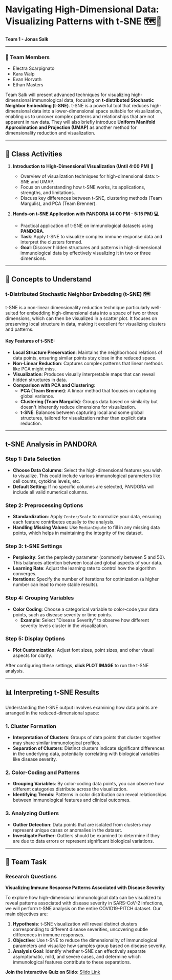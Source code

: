 # Navigating High-Dimensional Data: Visualizing Patterns with t-SNE 🗺️🔬
**Team 1 - Jonas Salk**

---

### 👥 Team Members
- Electra Scarpignato
- Kara Walp
- Evan Horvath
- Ethan Masters

Team Salk will present advanced techniques for visualizing high-dimensional immunological data, focusing on **t-distributed Stochastic Neighbor Embedding (t-SNE)**. t-SNE is a powerful tool that reduces high-dimensional data into a lower-dimensional space suitable for visualization, enabling us to uncover complex patterns and relationships that are not apparent in raw data. They will also briefly introduce **Uniform Manifold Approximation and Projection (UMAP)** as another method for dimensionality reduction and visualization.

---

## 🌟 Class Activities

1. **Introduction to High-Dimensional Visualization (Until 4:00 PM) 🧠**
   - Overview of visualization techniques for high-dimensional data: t-SNE and UMAP.
   - Focus on understanding how t-SNE works, its applications, strengths, and limitations.
   - Discuss key differences between t-SNE, clustering methods (Team Margulis), and PCA (Team Brenner).

2. **Hands-on t-SNE Application with PANDORA (4:00 PM - 5:15 PM) 💻**
   - Practical application of t-SNE on immunological datasets using **PANDORA**.
   - **Task**: Apply t-SNE to visualize complex immune response data and interpret the clusters formed.
   - **Goal**: Discover hidden structures and patterns in high-dimensional immunological data by effectively visualizing it in two or three dimensions.

---

## 🧩 Concepts to Understand

### t-Distributed Stochastic Neighbor Embedding (t-SNE) 🗺️
t-SNE is a non-linear dimensionality reduction technique particularly well-suited for embedding high-dimensional data into a space of two or three dimensions, which can then be visualized in a scatter plot. It focuses on preserving local structure in data, making it excellent for visualizing clusters and patterns.

#### Key Features of t-SNE:
- **Local Structure Preservation**: Maintains the neighborhood relations of data points, ensuring similar points stay close in the reduced space.
- **Non-Linear Reduction**: Captures complex patterns that linear methods like PCA might miss.
- **Visualization**: Produces visually interpretable maps that can reveal hidden structures in data.
- **Comparison with PCA and Clustering**:
  - **PCA (Team Brenner)**: A linear method that focuses on capturing global variance.
  - **Clustering (Team Margulis)**: Groups data based on similarity but doesn't inherently reduce dimensions for visualization.
  - **t-SNE**: Balances between capturing local and some global structures, tailored for visualization rather than explicit data reduction.

---

## t-SNE Analysis in PANDORA

### Step 1: Data Selection
- **Choose Data Columns**: Select the high-dimensional features you wish to visualize. This could include various immunological parameters like cell counts, cytokine levels, etc.
- **Default Setting**: If no specific columns are selected, PANDORA will include all valid numerical columns.

### Step 2: Preprocessing Options
- **Standardization**: Apply `Center/Scale` to normalize your data, ensuring each feature contributes equally to the analysis.
- **Handling Missing Values**: Use `MedianImpute` to fill in any missing data points, which helps in maintaining the integrity of the dataset.

### Step 3: t-SNE Settings
- **Perplexity**: Set the perplexity parameter (commonly between 5 and 50). This balances attention between local and global aspects of your data.
- **Learning Rate**: Adjust the learning rate to control how the algorithm converges.
- **Iterations**: Specify the number of iterations for optimization (a higher number can lead to more stable results).

### Step 4: Grouping Variables
- **Color Coding**: Choose a categorical variable to color-code your data points, such as disease severity or time points.
  - **Example**: Select "Disease Severity" to observe how different severity levels cluster in the visualization.

### Step 5: Display Options
- **Plot Customization**: Adjust font sizes, point sizes, and other visual aspects for clarity.

After configuring these settings, **click PLOT IMAGE** to run the t-SNE analysis.

---

## 📊 Interpreting t-SNE Results

Understanding the t-SNE output involves examining how data points are arranged in the reduced-dimensional space:

### 1. **Cluster Formation**
- **Interpretation of Clusters**: Groups of data points that cluster together may share similar immunological profiles.
- **Separation of Clusters**: Distinct clusters indicate significant differences in the underlying data, potentially correlating with biological variables like disease severity.

### 2. **Color-Coding and Patterns**
- **Grouping Variables**: By color-coding data points, you can observe how different categories distribute across the visualization.
- **Identifying Trends**: Patterns in color distribution can reveal relationships between immunological features and clinical outcomes.

### 3. **Analyzing Outliers**
- **Outlier Detection**: Data points that are isolated from clusters may represent unique cases or anomalies in the dataset.
- **Investigate Further**: Outliers should be examined to determine if they are due to data errors or represent significant biological variations.

---

## 🎯 Team Task

### Research Questions

**Visualizing Immune Response Patterns Associated with Disease Severity**

To explore how high-dimensional immunological data can be visualized to reveal patterns associated with disease severity in SARS-CoV-2 infections, we will perform t-SNE analysis on the entire COVID19-PITCH dataset. Our main objectives are:

1. **Hypothesis**: t-SNE visualization will reveal distinct clusters corresponding to different disease severities, uncovering subtle differences in immune responses.
2. **Objective**: Use t-SNE to reduce the dimensionality of immunological parameters and visualize how samples group based on disease severity.
3. **Analysis Goal**: Identify whether t-SNE can effectively separate asymptomatic, mild, and severe cases, and determine which immunological features contribute to these separations.

**Join the Interactive Quiz on Slido**: [Slido Link](TBD)

